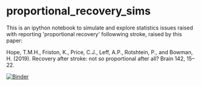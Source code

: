 # proportional_recovery_sims
This is an ipython notebook to simulate and explore statistics issues raised with reporting 'proportional recovery' followwing stroke, raised by this paper: 

Hope, T.M.H., Friston, K., Price, C.J., Leff, A.P., Rotshtein, P., and Bowman, H. (2019). Recovery after stroke: not so proportional after all? Brain 142, 15–22.

[![Binder](https://mybinder.org/badge_logo.svg)](https://mybinder.org/v2/gh/pkhanna104/proportional_recovery_sims/HEAD)
